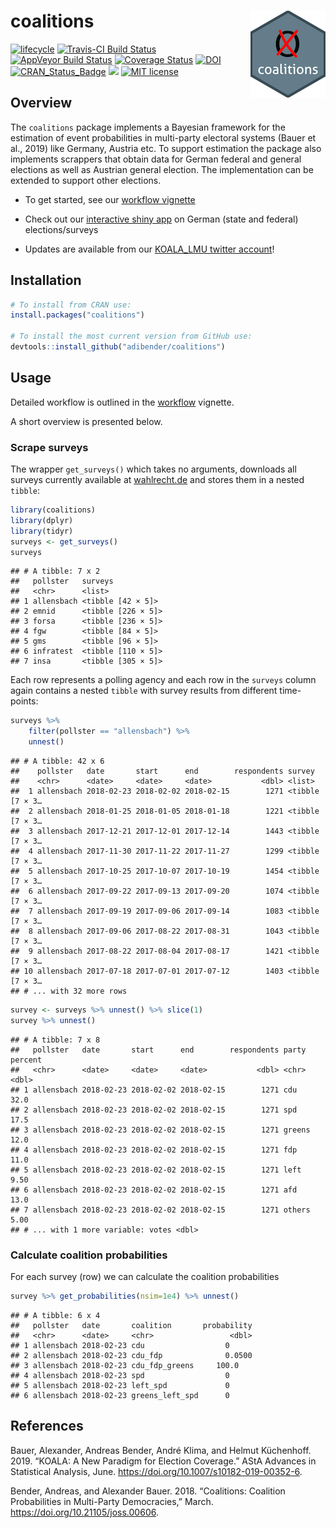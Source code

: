 # coalitions <img src="man/figures/logo.png" align="right" />

[![lifecycle](https://img.shields.io/badge/lifecycle-stable-brightgreen.svg)](https://www.tidyverse.org/lifecycle/#stable)
[![Travis-CI Build Status](https://travis-ci.org/adibender/coalitions.svg?branch=master)](https://travis-ci.org/adibender/coalitions)
[![AppVeyor Build Status](https://ci.appveyor.com/api/projects/status/github/adibender/coalitions?branch=master&svg=true)](https://ci.appveyor.com/project/adibender/coalitions)
[![Coverage Status](https://codecov.io/github/adibender/coalitions/master.svg)](https://codecov.io/github/adibender/coalitions?branch=master)
[![DOI](https://joss.theoj.org/papers/10.21105/joss.00606/status.svg)](https://doi.org/10.21105/joss.00606)
[![CRAN\_Status\_Badge](https://www.r-pkg.org/badges/version-ago/coalitions)](https://cran.r-project.org/package=coalitions)
[![](https://cranlogs.r-pkg.org/badges/coalitions)](https://cran.r-project.org/package=coalitions)
[![MIT license](https://img.shields.io/badge/license-MIT-brightgreen.svg)](https://opensource.org/licenses/MIT)

## Overview

The `coalitions` package implements a Bayesian framework for the estimation of
event probabilities in multi-party electoral systems (Bauer et al., 2019) like Germany, Austria etc.
To support estimation the package also implements scrappers that
obtain data for German federal and general elections as well as Austrian
general election. The implementation can be extended to support other elections.

  - To get started, see our [workflow vignette](https://adibender.github.io/coalitions/articles/workflow.html)

  - Check out our [interactive shiny app](http://koala.stat.uni-muenchen.de/) on
  German (state and federal) elections/surveys

  - Updates are available from our [KOALA_LMU twitter account](https://twitter.com/KOALA_LMU)!
## Installation

```r
# To install from CRAN use:
install.packages("coalitions")

# To install the most current version from GitHub use:
devtools::install_github("adibender/coalitions")
```

## Usage

Detailed workflow is outlined in the
[workflow](https://adibender.github.io/coalitions/articles/workflow.html)
vignette.

A short overview is presented below.

### Scrape surveys

The wrapper `get_surveys()` which takes no arguments, downloads all
surveys currently available at
[wahlrecht.de](https://www.wahlrecht.de/umfragen) and stores them in a
nested `tibble`:

``` r
library(coalitions)
library(dplyr)
library(tidyr)
surveys <- get_surveys()
surveys
```

    ## # A tibble: 7 x 2
    ##   pollster   surveys
    ##   <chr>      <list>
    ## 1 allensbach <tibble [42 × 5]>
    ## 2 emnid      <tibble [226 × 5]>
    ## 3 forsa      <tibble [236 × 5]>
    ## 4 fgw        <tibble [84 × 5]>
    ## 5 gms        <tibble [96 × 5]>
    ## 6 infratest  <tibble [110 × 5]>
    ## 7 insa       <tibble [305 × 5]>

Each row represents a polling agency and each row in the `surveys`
column again contains a nested `tibble` with survey results from
different time-points:

``` r
surveys %>%
    filter(pollster == "allensbach") %>%
    unnest()
```

    ## # A tibble: 42 x 6
    ##    pollster   date       start      end        respondents survey
    ##    <chr>      <date>     <date>     <date>           <dbl> <list>
    ##  1 allensbach 2018-02-23 2018-02-02 2018-02-15        1271 <tibble [7 × 3…
    ##  2 allensbach 2018-01-25 2018-01-05 2018-01-18        1221 <tibble [7 × 3…
    ##  3 allensbach 2017-12-21 2017-12-01 2017-12-14        1443 <tibble [7 × 3…
    ##  4 allensbach 2017-11-30 2017-11-22 2017-11-27        1299 <tibble [7 × 3…
    ##  5 allensbach 2017-10-25 2017-10-07 2017-10-19        1454 <tibble [7 × 3…
    ##  6 allensbach 2017-09-22 2017-09-13 2017-09-20        1074 <tibble [7 × 3…
    ##  7 allensbach 2017-09-19 2017-09-06 2017-09-14        1083 <tibble [7 × 3…
    ##  8 allensbach 2017-09-06 2017-08-22 2017-08-31        1043 <tibble [7 × 3…
    ##  9 allensbach 2017-08-22 2017-08-04 2017-08-17        1421 <tibble [7 × 3…
    ## 10 allensbach 2017-07-18 2017-07-01 2017-07-12        1403 <tibble [7 × 3…
    ## # ... with 32 more rows

``` r
survey <- surveys %>% unnest() %>% slice(1)
survey %>% unnest()
```

    ## # A tibble: 7 x 8
    ##   pollster   date       start      end        respondents party  percent
    ##   <chr>      <date>     <date>     <date>           <dbl> <chr>    <dbl>
    ## 1 allensbach 2018-02-23 2018-02-02 2018-02-15        1271 cdu      32.0
    ## 2 allensbach 2018-02-23 2018-02-02 2018-02-15        1271 spd      17.5
    ## 3 allensbach 2018-02-23 2018-02-02 2018-02-15        1271 greens   12.0
    ## 4 allensbach 2018-02-23 2018-02-02 2018-02-15        1271 fdp      11.0
    ## 5 allensbach 2018-02-23 2018-02-02 2018-02-15        1271 left      9.50
    ## 6 allensbach 2018-02-23 2018-02-02 2018-02-15        1271 afd      13.0
    ## 7 allensbach 2018-02-23 2018-02-02 2018-02-15        1271 others    5.00
    ## # ... with 1 more variable: votes <dbl>

### Calculate coalition probabilities

For each survey (row) we can calculate the coalition probabilities

``` r
survey %>% get_probabilities(nsim=1e4) %>% unnest()
```

    ## # A tibble: 6 x 4
    ##   pollster   date       coalition       probability
    ##   <chr>      <date>     <chr>                 <dbl>
    ## 1 allensbach 2018-02-23 cdu                  0
    ## 2 allensbach 2018-02-23 cdu_fdp              0.0500
    ## 3 allensbach 2018-02-23 cdu_fdp_greens     100.0
    ## 4 allensbach 2018-02-23 spd                  0
    ## 5 allensbach 2018-02-23 left_spd             0
    ## 6 allensbach 2018-02-23 greens_left_spd      0


## References
Bauer, Alexander, Andreas Bender, André Klima, and Helmut Küchenhoff. 2019. “KOALA: A New Paradigm for Election Coverage.” AStA Advances in Statistical Analysis, June. https://doi.org/10.1007/s10182-019-00352-6.

Bender, Andreas, and Alexander Bauer. 2018. “Coalitions: Coalition Probabilities in Multi-Party Democracies,” March. https://doi.org/10.21105/joss.00606.
